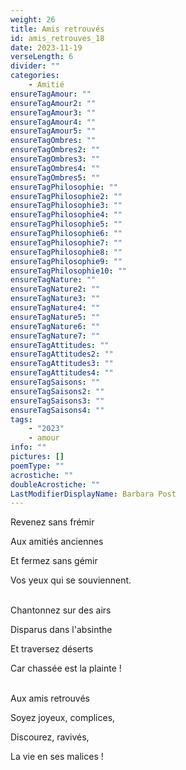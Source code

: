 ```yaml
---
weight: 26
title: Amis retrouvés
id: amis_retrouves_18
date: 2023-11-19
verseLength: 6
divider: ""
categories:
    - Amitié
ensureTagAmour: ""
ensureTagAmour2: ""
ensureTagAmour3: ""
ensureTagAmour4: ""
ensureTagAmour5: ""
ensureTagOmbres: ""
ensureTagOmbres2: ""
ensureTagOmbres3: ""
ensureTagOmbres4: ""
ensureTagOmbres5: ""
ensureTagPhilosophie: ""
ensureTagPhilosophie2: ""
ensureTagPhilosophie3: ""
ensureTagPhilosophie4: ""
ensureTagPhilosophie5: ""
ensureTagPhilosophie6: ""
ensureTagPhilosophie7: ""
ensureTagPhilosophie8: ""
ensureTagPhilosophie9: ""
ensureTagPhilosophie10: ""
ensureTagNature: ""
ensureTagNature2: ""
ensureTagNature3: ""
ensureTagNature4: ""
ensureTagNature5: ""
ensureTagNature6: ""
ensureTagNature7: ""
ensureTagAttitudes: ""
ensureTagAttitudes2: ""
ensureTagAttitudes3: ""
ensureTagAttitudes4: ""
ensureTagSaisons: ""
ensureTagSaisons2: ""
ensureTagSaisons3: ""
ensureTagSaisons4: ""
tags:
    - "2023"
    - amour
info: ""
pictures: []
poemType: ""
acrostiche: ""
doubleAcrostiche: ""
LastModifierDisplayName: Barbara Post
---
```

Revenez sans frémir

Aux amitiés anciennes

Et fermez sans gémir

Vos yeux qui se souviennent.

 \
Chantonnez sur des airs

Disparus dans l'absinthe

Et traversez déserts

Car chassée est la plainte !

 \
Aux amis retrouvés

Soyez joyeux, complices,

Discourez, ravivés,

La vie en ses malices !
